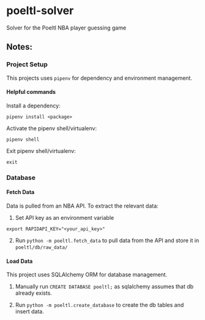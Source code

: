 # poeltl-solver
Solver for the Poeltl NBA player guessing game

## Notes:

### Project Setup

This projects uses `pipenv` for dependency and environment management.

#### Helpful commands

Install a dependency:
```shell
pipenv install <package>
```

Activate the pipenv shell/virtualenv:
```shell
pipenv shell
```

Exit pipenv shell/virtualenv:
```shell
exit
```

### Database

#### Fetch Data
Data is pulled from an NBA API. To extract the relevant data:

1. Set API key as an environment variable
```shell
export RAPIDAPI_KEY="<your_api_key>"
```
2. Run `python -m poeltl.fetch_data` to pull data from the API and store it in `poeltl/db/raw_data/`


#### Load Data

This project uses SQLAlchemy ORM for database management.

1. Manually run `CREATE DATABASE poeltl;` as sqlalchemy assumes that db already exists.

2. Run `python -m poeltl.create_database` to create the db tables and insert data.
